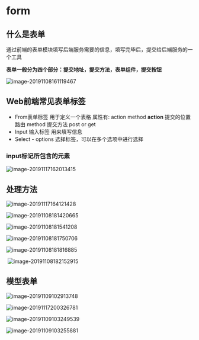 # form

## 什么是表单

通过前端的表单模块填写后端服务需要的信息，填写完毕后，提交给后端服务的一个工具

**表单一般分为四个部分：提交地址，提交方法，表单组件，提交按钮**

![image-20191108161119467](https://tva1.sinaimg.cn/large/006y8mN6ly1g8qp6xtoi6j31hc0l4n6d.jpg)



## Web前端常见表单标签

* From表单标签 用于定义一个表格 属性有:  action method  **action** 提交的位置 路由 method 提交方法 post or get 
* Input 输入标签 用来填写信息
* Select -  options 选择标签，可以在多个选项中进行选择



### input标记所包含的元素

![image-20191117162013415](https://tva1.sinaimg.cn/large/006y8mN6ly1g9140u8khkj31jd0u07wh.jpg)





## 处理方法	

![image-20191117164121428](https://tva1.sinaimg.cn/large/006y8mN6ly1g914mp58q9j31lx0u0dzn.jpg)

![image-20191108181420665](https://tva1.sinaimg.cn/large/006y8mN6ly1g8qsqyxo7kj31h40s6azr.jpg)

![image-20191108181541208](https://tva1.sinaimg.cn/large/006y8mN6ly1g8qss523wdj31iv0u04pe.jpg)







![image-20191108181750706](https://tva1.sinaimg.cn/large/006y8mN6ly1g8qsufeso2j31d80ryws4.jpg)

![image-20191108181816885](https://tva1.sinaimg.cn/large/006y8mN6ly1g8qsuw0afdj31ir0u0e6h.jpg)





​    ![image-20191108182152915](https://tva1.sinaimg.cn/large/006y8mN6ly1g8qsymluqcj31m40u07sh.jpg)







## 模型表单

![image-20191109102913748](https://tva1.sinaimg.cn/large/006y8mN6ly1g8rkx1ccn3j31ha0u01kx.jpg)





![image-20191117200326781](https://tva1.sinaimg.cn/large/006y8mN6ly1g91agzcbekj31b90u07wh.jpg)



![image-20191109103249539](https://tva1.sinaimg.cn/large/006y8mN6ly1g8rl0s3gwqj31l20u07ij.jpg)





![image-20191109103255881](https://tva1.sinaimg.cn/large/006y8mN6ly1g8rl0vfp79j31os0u07le.jpg)